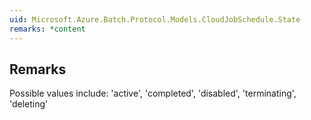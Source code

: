 ```yaml
---  
uid: Microsoft.Azure.Batch.Protocol.Models.CloudJobSchedule.State  
remarks: *content  
---  
```

  
## Remarks  
 Possible values include: 'active', 'completed', 'disabled',             'terminating', 'deleting'
